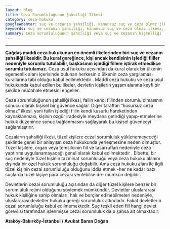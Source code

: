 ```yaml
---
layout: blog
title: Ceza Sorumluluğunun Şahsiliği İlkesi
category: ceza-hukuku
googleAnahtar: suç ve cezanın şahsiliği, kanunsuz suç ve ceza olmaz ilkesi, ceza sorunluluğunun sahsiliği, Ceza avukatı, avukat, ağır ceza avukatı, ataköy ataköy, bakırköy avukat,
keywords: suç ve cezanın şahsiliği, kanunsuz suç ve ceza olmaz ilkesi, ceza sorunluluğunun sahsiliği, Ceza avukatı, avukat, ağır ceza avukatı, ataköy avukat, bakırköy avukat, istanbul avukat
summary: Ceza sorumluluğunun şahsiliği veya suç ve cezanın kişselliği  ilkesi kısaca anlatılmıştır.
---
```

---
**Çağdaş maddi ceza hukukunun en önemli ilkelerinden biri suç ve cezanın şahsiliği ilkesidir. Bu kural gereğince, kişi ancak kendisinin işlediği fiiller nedeniyle sorumlu tutulabilir, başkasının işlediği fillere iştirak etmedikçe sorumlu tutulamaz.** Ceza usul hukuku açısından da kural olarak bir ülkenin egemenlik alanı içerisinde bulunan herkesin o ülkenin ceza yargılaması kurallarına tabi olduğu kabul edilmektedir . Maddi ceza hukuku ve ceza usul hukukunda kabul edilen bu ilkeler, devletin kişilerin yaşam alanına keyfi bir şekilde müdahale etmesini engeller. 

Ceza sorumluluğunun şahsiliği ilkesi, failin kendi fiilinden sorumlu olmasının sonucu olarak kişisel bir güvence sağlar. Diğer taraftan “kusursuz ceza olmaz” ilkesi, yani failin işlediği fiilin kendi kusurlu hareketinden kaynaklanması, kişinin özgür iradesiyle meydana getirdiği yapıp-etmelerine hukuk düzenince sonuç bağlanmasını sağlayarak bu kişisel güvenceyi sağlamlaştırır.

Cezaların şahsiliği ilkesi, tüzel kişilere cezai sorumluluk yüklenemeyeceği şeklinde genel bir anlayışın ceza hukukunda yerleşmesine neden olmuştur. Tüzel kişilere, organ veya temsilcinin fiil ve tasarrufları nedeniyle ceza yaptırımı uygulanamayacağı genel olarak kabul edilmektedir .  Elbette, bir suç nedeniyle tüzel kişinin tazminat sorumluluğu veya ceza hukuku alanını dışında bir özel hukuk sorumluluğu doğabilir. Ama ceza hukuku alanı ile ilgili tüzel kişinin cezai sorumluluğu olduğunu iddia etmek -her ne kadar bazı suçlarda tüzel kişiye para cezası verilebilse de- mümkün değildir.  

Devletlerin cezai sorumluluğu açısından da diğer tüzel kişilere benzer bir sorumluluk rejimi olduğunu söylemek mümkündür. Devletler uluslararası hukuk kişiliğine sahip olmaları, hak ve borçlar edinebilmeleri nedeniyle, uluslararası devletler hukuku gereği sorumluluk altındadır. Fakat devletlerin cezai sorumluluğu kabul edilmemektedir. Suç teşkil eden fiil hangi devlet görevlisi tarafından işlenmişse cezai sorumluluk da o şahsa ait olmaktadır.

**Ataköy-Bakırköy-İstanbul / Avukat Baran Doğan**

